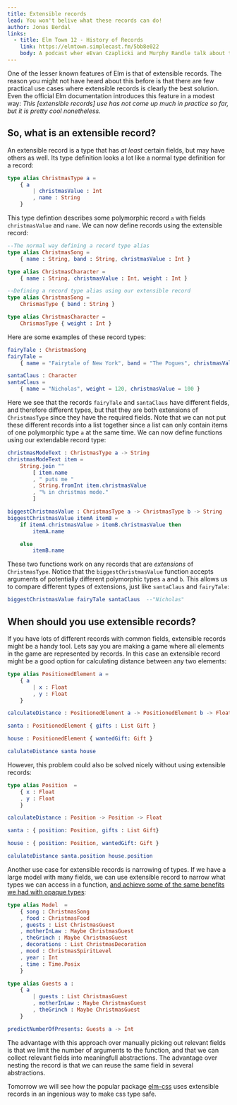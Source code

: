 ```yaml
---
title: Extensible records
lead: You won't belive what these records can do!
author: Jonas Berdal
links:
  - title: Elm Town 12 - History of Records
    link: https://elmtown.simplecast.fm/5bb8e022
    body: A podcast wher eEvan Czaplicki and Murphy Randle talk about the history of Elm records.
---
```


One of the lesser known features of Elm is that of extensible records. The reason you might not have heard about this before is that there are few practical use cases where extensible records is clearly the best solution. Even the official Elm documentation introduces this feature in a modest way: _This [extensible records] use has not come up much in practice so far, but it is pretty cool nonetheless._

## So, what is an extensible record?

An extensible record is a type that has _at least_ certain fields, but may have others as well. Its type definition looks a lot like a normal type definition for a record:

```elm
type alias ChristmasType a =
    { a
        | christmasValue : Int
        , name : String
    }
```

This type defintion describes some polymorphic record `a` with fields `christmasValue` and `name`. We can now define records using the extensible record:

```elm
--The normal way defining a record type alias
type alias ChristmasSong =
    { name : String, band : String, christmasValue : Int }

type alias ChristmasCharacter =
    { name : String, christmasValue : Int, weight : Int }

--Defining a record type alias using our extensible record
type alias ChristmasSong =
    ChrismasType { band : String }

type alias ChristmasCharacter =
    ChrismasType { weight : Int }
```

Here are some examples of these record types:

```elm
fairyTale : ChristmasSong
fairyTale =
    { name = "Fairytale of New York", band = "The Pogues", christmasValue = 95 }

santaClaus : Character
santaClaus =
    { name = "Nicholas", weight = 120, christmasValue = 100 }
```

Here we see that the records `fairyTale` and `santaClaus` have different fields, and therefore different types, but that they are both extensions of `ChristmasType` since they have the required fields. Note that we can not put these different records into a list together since a list can only contain items of one polymorphic type `a` at the same time. We can now define functions using our extendable record type:

```elm
christmasModeText : ChristmasType a -> String
christmasModeText item =
    String.join ""
        [ item.name
        , " puts me "
        , String.fromInt item.christmasValue
        , "% in christmas mode."
        ]

biggestChristmasValue : ChristmasType a -> ChristmasType b -> String
biggestChristmasValue itemA itemB =
    if itemA.christmasValue > itemB.christmasValue then
        itemA.name

    else
        itemB.name

```

These two functions work on any records that are _extensions_ of `ChristmasType`. Notice that the `biggestChristmasValue` function accepts arguments of potentially different polymorphic types `a` and `b`. This allows us to compare different types of extensions, just like `santaClaus` and `fairyTale`:

```elm
biggestChristmasValue fairyTale santaClaus  --"Nicholas"
```

## When should you use extensible records?

If you have lots of different records with common fields, extensible records might be a handy tool. Lets say you are making a game where all elements in the game are represented by records. In this case an extensible record might be a good option for calculating distance between any two elements:

```elm
type alias PositionedElement a =
    { a
        | x : Float
        , y : Float
    }

calculateDistance : PositionedElement a -> PositionedElement b -> Float

santa : PositionedElement { gifts : List Gift }

house : PositionedElement { wantedGift: Gift }

calulateDistance santa house
```

However, this problem could also be solved nicely without using extensible records:

```elm
type alias Position  =
    { x : Float
    , y : Float
    }

calculateDistance : Position -> Position -> Float

santa : { position: Position, gifts : List Gift}

house : { position: Position, wantedGift: Gift }

calulateDistance santa.position house.position
```

Another use case for extensible records is narrowing of types. If we have a large model with many fields, we can use extensible record to narrow what types we can access in a function, [and achieve some of the same benefits we had with opaque types](https://elm.christmas/2018/16):

```elm
type alias Model  =
    { song : ChristmasSong
    , food : ChristmasFood
    , guests : List ChristmasGuest
    , motherInLaw : Maybe ChristmasGuest
    , theGrinch : Maybe ChristmasGuest
    , decorations : List ChristmasDecoration
    , mood : ChristmasSpiritLevel
    , year : Int
    , time : Time.Posix
    }

type alias Guests a :
    { a
        | guests : List ChristmasGuest
        , motherInLaw : Maybe ChristmasGuest
        , theGrinch : Maybe ChristmasGuest
    }

predictNumberOfPresents: Guests a -> Int

```

The advantage with this approach over manually picking out relevant fields is that we limit the number of arguments to the function, and that we can collect relevant fields into meaningfull abstractions. The advantage over nesting the record is that we can reuse the same field in several abstractions.

Tomorrow we will see how the popular package [elm-css](https://package.elm-lang.org/packages/rtfeldman/elm-css/latest) uses extensible records in an ingenious way to make css type safe.

